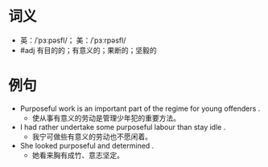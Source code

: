 # 词义
- 英：/ˈpɜːpəsfl/； 美：/ˈpɜːrpəsfl/
- #adj 有目的的；有意义的；果断的；坚毅的
# 例句
- Purposeful work is an important part of the regime for young offenders .
	- 使从事有意义的劳动是管理少年犯的重要方法。
- I had rather undertake some purposeful labour than stay idle .
	- 我宁可做些有意义的劳动也不愿闲着。
- She looked purposeful and determined .
	- 她看来胸有成竹、意志坚定。
